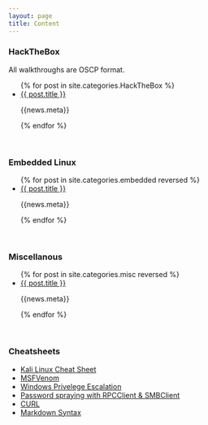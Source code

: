 ```yaml
---
layout: page
title: Content
---
```



### HackTheBox

All walkthroughs are OSCP format.
<ul>
  {% for post in site.categories.HackTheBox %}
  <li>
    <a href="{{ site.github.url }}{{ post.url }}">{{ post.title }}</a>
    <p>{{news.meta}}</p>
  </li>
  {% endfor %}
</ul>
<br>


### Embedded Linux

<ul>
  {% for post in site.categories.embedded reversed %}
  <li>
    <a href="{{ site.github.url }}{{ post.url }}">{{ post.title }}</a>
    <p>{{news.meta}}</p>
  </li>
  {% endfor %}
</ul>
<br>


### Miscellanous

<ul>
  {% for post in site.categories.misc reversed %}
  <li>
    <a href="{{ site.github.url }}{{ post.url }}">{{ post.title }}</a>
    <p>{{news.meta}}</p>
  </li>
  {% endfor %}
</ul>
<br>


### Cheatsheets
- <a href="https://www.blackmoreops.com/2016/12/20/kali-linux-cheat-sheet-for-penetration-testers/" target="_blank_">Kali Linux Cheat Sheet</a>
- <a href="https://redteamtutorials.com/2018/10/24/msfvenom-cheatsheet/">MSFVenom</a>
- <a href="https://github.com/swisskyrepo/PayloadsAllTheThings/blob/master/Methodology%20and%20Resources/Windows%20-%20Privilege%20Escalation.md">Windows Privelege Escalation</a>
- <a href="https://www.blackhillsinfosec.com/password-spraying-other-fun-with-rpcclient/">Password spraying with RPCClient & SMBClient</a>
- <a href="https://devhints.io/curl">CURL</a>
- <a href="https://www.markdownguide.org/basic-syntax/" target="_blank_">Markdown Syntax</a>

<!-- original code
<ul class="posts">
  {% for post in site.posts %}

    {% unless post.next %}
      <h3>{{ post.date | date: '%Y' }}</h3>
    {% else %}
      {% capture year %}{{ post.date | date: '%Y' }}{% endcapture %}
      {% capture nyear %}{{ post.next.date | date: '%Y' }}{% endcapture %}
      {% if year != nyear %}
        <h3>{{ post.date | date: '%Y' }}</h3>
      {% endif %}
    {% endunless %}

    <li itemscope>
      <a href="{{ site.github.url }}{{ post.url }}">{{ post.title }}</a>
      <p class="post-date"><span><i class="fa fa-calendar" aria-hidden="true"></i> {{ post.date | date: "%B %-d" }} - <i class="fa fa-clock-o" aria-hidden="true"></i> {% include read-time.html %}</span></p>
    </li>

  {% endfor %}
</ul>
-->
